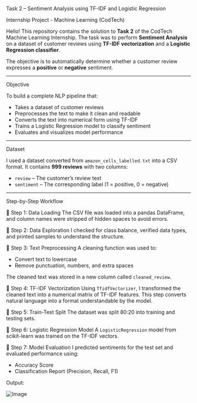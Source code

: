   Task 2 – Sentiment Analysis using TF-IDF and Logistic Regression

  Internship Project - Machine Learning (CodTech)

Hello! This repository contains the solution to **Task 2** of the CodTech Machine Learning Internship. The task was to perform **Sentiment Analysis** on a dataset of customer reviews using **TF-IDF vectorization** and a **Logistic Regression classifier**.

The objective is to automatically determine whether a customer review expresses a **positive** or **negative** sentiment.

---

  Objective

To build a complete NLP pipeline that:
- Takes a dataset of customer reviews
- Preprocesses the text to make it clean and readable
- Converts the text into numerical form using TF-IDF
- Trains a Logistic Regression model to classify sentiment
- Evaluates and visualizes model performance

---

 Dataset

I used a dataset converted from `amazon_cells_labelled.txt` into a CSV format. It contains **999 reviews** with two columns:
- `review` – The customer’s review text
- `sentiment` – The corresponding label (1 = positive, 0 = negative)

---

  Step-by-Step Workflow

 🔹 Step 1: Data Loading
The CSV file was loaded into a pandas DataFrame, and column names were stripped of hidden spaces to avoid errors.

 🔹 Step 2: Data Exploration
I checked for class balance, verified data types, and printed samples to understand the structure.

 🔹 Step 3: Text Preprocessing
A cleaning function was used to:
- Convert text to lowercase
- Remove punctuation, numbers, and extra spaces

The cleaned text was stored in a new column called `cleaned_review`.

 🔹 Step 4: TF-IDF Vectorization
Using `TfidfVectorizer`, I transformed the cleaned text into a numerical matrix of TF-IDF features. This step converts natural language into a format understandable by the model.

 🔹 Step 5: Train-Test Split
The dataset was split 80:20 into training and testing sets.

 🔹 Step 6: Logistic Regression Model
A `LogisticRegression` model from scikit-learn was trained on the TF-IDF vectors.

 🔹 Step 7: Model Evaluation
I predicted sentiments for the test set and evaluated performance using:
- Accuracy Score
- Classification Report (Precision, Recall, F1)

Output:

![Image](https://github.com/user-attachments/assets/4a2a492d-5b30-4105-a11f-d706f932ce83)

